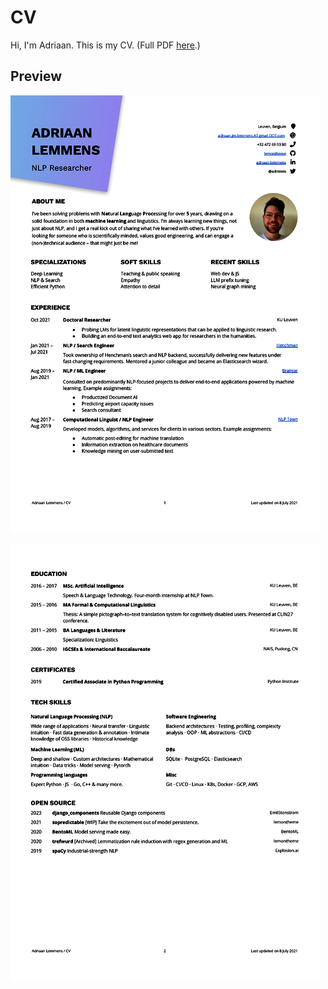 # CV

Hi, I'm Adriaan. This is my CV. (Full PDF [here](/cv.pdf).)

## Preview

![page1](/cv-0.png)

![page2](/cv-1.png)



